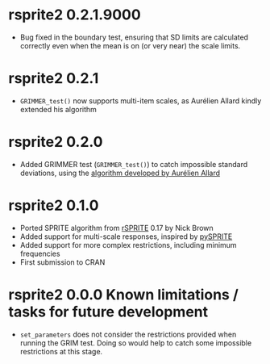 # rsprite2 0.2.1.9000

* Bug fixed in the boundary test, ensuring that SD limits are calculated correctly even when the mean is on (or very near) the scale limits.


# rsprite2 0.2.1

* `GRIMMER_test()` now supports multi-item scales, as Aurélien Allard kindly extended his algorithm

# rsprite2 0.2.0

* Added GRIMMER test (`GRIMMER_test()`) to catch impossible standard deviations, using the [algorithm developed by Aurélien Allard](https://aurelienallard.netlify.app/post/anaytic-grimmer-possibility-standard-deviations/)

# rsprite2 0.1.0

* Ported SPRITE algorithm from [rSPRITE](https://github.com/sTeamTraen/rSPRITE) 0.17 by Nick Brown
* Added support for multi-scale responses, inspired by [pySPRITE](https://github.com/QuentinAndre/pysprite)
* Added support for more complex restrictions, including minimum frequencies
* First submission to CRAN

# rsprite2 0.0.0 Known limitations / tasks for future development

* `set_parameters` does not consider the restrictions provided when running the GRIM test. Doing so would help to catch some impossible restrictions at this stage.
